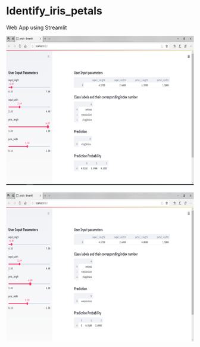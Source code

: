 # Identify_iris_petals
Web App using Streamlit 

<img src = "screenshots/p1.png" width = "1000" height="400">
<br><br>
<img src = "screenshots/p2.png" width = "1000" height="400">
